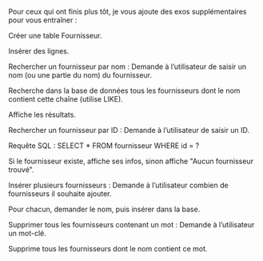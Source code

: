 Pour ceux qui ont finis plus tôt, je vous ajoute des exos supplémentaires pour vous entraîner :

Créer une table Fournisseur.

Insérer des lignes.

Rechercher un fournisseur par nom :
Demande à l’utilisateur de saisir un nom (ou une partie du nom) du fournisseur.

Recherche dans la base de données tous les fournisseurs dont le nom contient cette chaîne (utilise LIKE).

Affiche les résultats.


Rechercher un fournisseur par ID :
Demande à l’utilisateur de saisir un ID.

Requête SQL : SELECT * FROM fournisseur WHERE id = ?

Si le fournisseur existe, affiche ses infos, sinon affiche "Aucun fournisseur trouvé".


Insérer plusieurs fournisseurs :
Demande à l’utilisateur combien de fournisseurs il souhaite ajouter.

Pour chacun, demander le nom, puis insérer dans la base.


Supprimer tous les fournisseurs contenant un mot :
Demande à l’utilisateur un mot-clé.

Supprime tous les fournisseurs dont le nom contient ce mot.